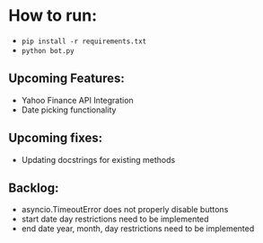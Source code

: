 # How to run:

- ```pip install -r requirements.txt```
- ```python bot.py```


## Upcoming Features:

- Yahoo Finance API Integration
- Date picking functionality

## Upcoming fixes:

- Updating docstrings for existing methods

## Backlog:

- asyncio.TimeoutError does not properly disable buttons
- start date day restrictions need to be implemented
- end date year, month, day restrictions need to be implemented
